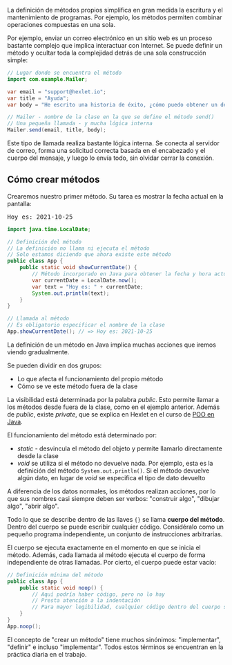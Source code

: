 La definición de métodos propios simplifica en gran medida la escritura y el mantenimiento de programas. Por ejemplo, los métodos permiten combinar operaciones compuestas en una sola.

Por ejemplo, enviar un correo electrónico en un sitio web es un proceso bastante complejo que implica interactuar con Internet. Se puede definir un método y ocultar toda la complejidad detrás de una sola construcción simple:

```java
// Lugar donde se encuentra el método
import com.example.Mailer;

var email = "support@hexlet.io";
var title = "Ayuda";
var body = "He escrito una historia de éxito, ¿cómo puedo obtener un descuento?";

// Mailer - nombre de la clase en la que se define el método send()
// Una pequeña llamada - y mucha lógica interna
Mailer.send(email, title, body);
```

Este tipo de llamada realiza bastante lógica interna. Se conecta al servidor de correo, forma una solicitud correcta basada en el encabezado y el cuerpo del mensaje, y luego lo envía todo, sin olvidar cerrar la conexión.

## Cómo crear métodos

Crearemos nuestro primer método. Su tarea es mostrar la fecha actual en la pantalla:

<pre class='hexlet-basics-output'>
Hoy es: 2021-10-25
</pre>

```java
import java.time.LocalDate;

// Definición del método
// La definición no llama ni ejecuta el método
// Solo estamos diciendo que ahora existe este método
public class App {
    public static void showCurrentDate() {
        // Método incorporado en Java para obtener la fecha y hora actual
        var currentDate = LocalDate.now();
        var text = "Hoy es: " + currentDate;
        System.out.println(text);
    }
}

// Llamada al método
// Es obligatorio especificar el nombre de la clase
App.showCurrentDate(); // => Hoy es: 2021-10-25
```

La definición de un método en Java implica muchas acciones que iremos viendo gradualmente.

Se pueden dividir en dos grupos:

* Lo que afecta el funcionamiento del propio método
* Cómo se ve este método fuera de la clase

La visibilidad está determinada por la palabra *public*. Esto permite llamar a los métodos desde fuera de la clase, como en el ejemplo anterior. Además de *public*, existe *private*, que se explica en Hexlet en el curso de [POO en Java](https://codica.la/courses/java-poo-basics).

El funcionamiento del método está determinado por:

* *static* - desvincula el método del objeto y permite llamarlo directamente desde la clase
* *void* se utiliza si el método no devuelve nada. Por ejemplo, esta es la definición del método `System.out.println()`. Si el método devuelve algún dato, en lugar de *void* se especifica el tipo de dato devuelto

A diferencia de los datos normales, los métodos realizan acciones, por lo que sus nombres casi siempre deben ser verbos: "construir algo", "dibujar algo", "abrir algo".

Todo lo que se describe dentro de las llaves `{}` se llama **cuerpo del método**. Dentro del cuerpo se puede escribir cualquier código. Considéralo como un pequeño programa independiente, un conjunto de instrucciones arbitrarias.

El cuerpo se ejecuta exactamente en el momento en que se inicia el método. Además, cada llamada al método ejecuta el cuerpo de forma independiente de otras llamadas. Por cierto, el cuerpo puede estar vacío:

```java
// Definición mínima del método
public class App {
    public static void noop() {
        // Aquí podría haber código, pero no lo hay
        // Presta atención a la indentación
        // Para mayor legibilidad, cualquier código dentro del cuerpo se desplaza a la derecha en 4 espacios
    }
}
App.noop();
```

El concepto de "crear un método" tiene muchos sinónimos: "implementar", "definir" e incluso "implementar". Todos estos términos se encuentran en la práctica diaria en el trabajo.
